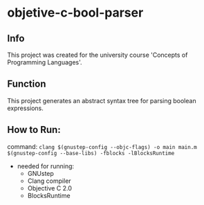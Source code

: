 # objetive-c-bool-parser

## Info
This project was created for the university course 'Concepts of Programming Languages'.

## Function
This project generates an abstract syntax tree for parsing boolean expressions.
## How to Run:
command:
`clang $(gnustep-config --objc-flags) -o main main.m $(gnustep-config --base-libs) -fblocks -lBlocksRuntime`

- needed for running:
  - GNUstep
  - Clang compiler
  - Objective C 2.0
  - BlocksRuntime
